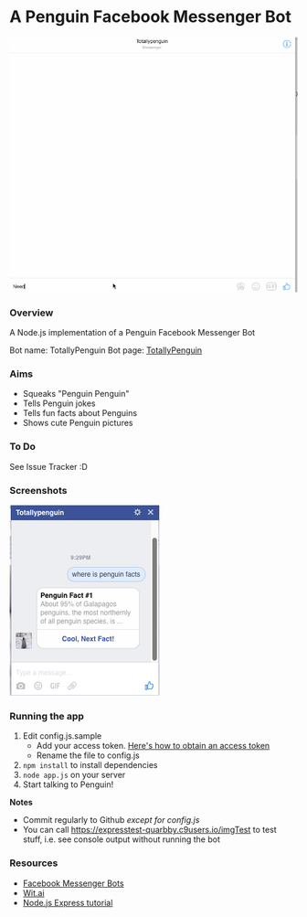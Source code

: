 # A Penguin Facebook Messenger Bot 

![penguin](demo/penguinfbbot2.gif)

### Overview
A Node.js implementation of a Penguin Facebook Messenger Bot 

Bot name: TotallyPenguin 
Bot page: [TotallyPenguin](https://www.facebook.com/Totallypenguin/)

### Aims
- Squeaks "Penguin Penguin"
- Tells Penguin jokes 
- Tells fun facts about Penguins 
- Shows cute Penguin pictures 

### To Do

See Issue Tracker :D 


### Screenshots 

![penguinfacts](demo/penguinfacts.png)

### Running the app
1. Edit config.js.sample
    * Add your access token. [Here's how to obtain an access token](https://developers.facebook.com/docs/messenger-platform/quickstart)
    * Rename the file to config.js
2. `npm install` to install dependencies
3. `node app.js` on your server 
4. Start talking to Penguin!

**Notes**
* Commit regularly to Github *except for config.js*
* You can call https://expresstest-quarbby.c9users.io/imgTest to test stuff, 
i.e. see console output without running the bot

### Resources
- [Facebook Messenger Bots](https://developers.facebook.com/docs/messenger-platform/product-overview)
- [Wit.ai](https://wit.ai/)
- [Node.js Express tutorial](http://www.tutorialspoint.com/nodejs/nodejs_express_framework.htm)
